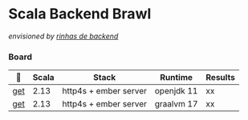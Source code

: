 # Scala Backend Brawl

_envisioned by [rinhas de backend](https://github.com/zanfranceschi/rinha-de-backend-2023-q3/blob/main/INSTRUCOES.md)_

### Board

🐳 | Scala | Stack | Runtime | Results
---|-------|-------|---------|--------
[get](https://github.com/zanfrancesc) | 2.13  | http4s + ember server  | openjdk 11 | xx
[get](https://github.com/zanfrancesc) | 2.13  | http4s + ember server | graalvm 17 | xx


